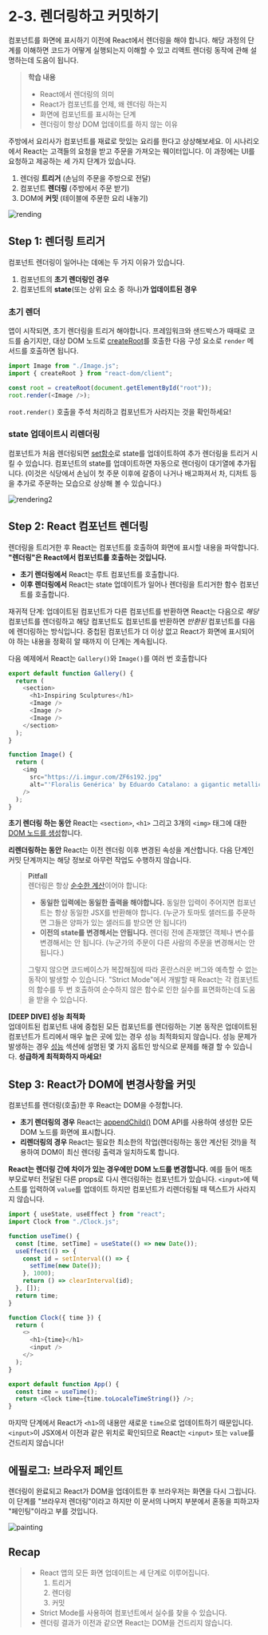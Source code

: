 # 2-3. 렌더링하고 커밋하기

컴포넌트를 화면에 표시하기 이전에 React에서 렌더링을 해야 합니다. 해당 과정의 단계를 이해하면 코드가 어떻게 실행되는지 이해할 수 있고 리액트 렌더링 동작에 관해 설명하는데 도움이 됩니다.

> **학습 내용**
>
> - React에서 렌더링의 의미
> - React가 컴포넌트를 언제, 왜 렌더링 하는지
> - 화면에 컴포넌트를 표시하는 단계
> - 렌더링이 항상 DOM 업데이트를 하지 않는 이유

주방에서 요리사가 컴포넌트를 재료로 맛있는 요리를 한다고 상상해보세요. 이 시나리오에서 React는 고객들의 요청을 받고 주문을 가져오는 웨이터입니다. 이 과정에는 UI를 요청하고 제공하는 세 가지 단계가 있습니다.

1.  렌더링 **트리거** (손님의 주문을 주방으로 전달)
2.  컴포넌트 **렌더링** (주방에서 주문 받기)
3.  DOM에 **커밋** (테이블에 주문한 요리 내놓기)

![rending](assets/rendering.png)

## Step 1: 렌더링 트리거

컴포넌트 렌더링이 일어나는 데에는 두 가지 이유가 있습니다.

1.  컴포넌트의 **초기 렌더링인 경우**
2.  컴포넌트의 **state**(또는 상위 요소 중 하나)**가 업데이트된 경우**

### 초기 렌더

앱이 시작되면, 초기 렌더링을 트리거 해야합니다. 프레임워크와 샌드박스가 때때로 코드를 숨기지만, 대상 DOM 노드로 [createRoot](https://www.notion.so/79ff75b223b942e9b44659ae8451f8d0)를 호출한 다음 구성 요소로 `render` 메서드를 호출하면 됩니다.

```javascript
import Image from "./Image.js";
import { createRoot } from "react-dom/client";

const root = createRoot(document.getElementById("root"));
root.render(<Image />);
```

`root.render()` 호출을 주석 처리하고 컴포넌트가 사라지는 것을 확인하세요!

### state 업데이트시 리렌더링

컴포넌트가 처음 렌더링되면 [set함수](https://www.notion.so/35d982e6f31144afb9a6f60d9c419d6f)로 state를 업데이트하여 추가 렌더링을 트리거 시킬 수 있습니다. 컴포넌트의 state를 업데이트하면 자동으로 렌더링이 대기열에 추가됩니다. (이것은 식당에서 손님이 첫 주문 이후에 갈증이 나거나 배고파져서 차, 디저트 등을 추가로 주문하는 모습으로 상상해 볼 수 있습니다.)

![rendering2](assets/rendering2.png)

## Step 2: React 컴포넌트 렌더링

렌더링을 트리거한 후 React는 컴포넌트를 호출하여 화면에 표시할 내용을 파악합니다. **"렌더링"은 React에서 컴포넌트를 호출하는 것입니다.**

- **초기 렌더링에서** React는 루트 컴포넌트를 호출합니다.
- **이후 렌더링에서** React는 state 업데이트가 일어나 렌더링을 트리거한 함수 컴포넌트를 호출합니다.

재귀적 단계: 업데이트된 컴포넌트가 다른 컴포넌트를 반환하면 React는 다음으로 _해당_ 컴포넌트를 렌더링하고 해당 컴포넌트도 컴포넌트를 반환하면 _반환된_ 컴포넌트를 다음에 렌더링하는 방식입니다. 중첩된 컴포넌트가 더 이상 없고 React가 화면에 표시되어야 하는 내용을 정확히 알 때까지 이 단계는 계속됩니다.

다음 예제에서 React는 `Gallery()`와 `Image()`를 여러 번 호출합니다

```javascript
export default function Gallery() {
  return (
    <section>
      <h1>Inspiring Sculptures</h1>
      <Image />
      <Image />
      <Image />
    </section>
  );
}

function Image() {
  return (
    <img
      src="https://i.imgur.com/ZF6s192.jpg"
      alt="'Floralis Genérica' by Eduardo Catalano: a gigantic metallic flower sculpture with reflective petals"
    />
  );
}
```

**초기 렌더링 하는 동안** React는 `<section>`, `<h1>` 그리고 3개의 `<img>` 태그에 대한 [DOM 노드를 생성](https://developer.mozilla.org/docs/Web/API/Document/createElement)합니다.

**리렌더링하는 동안** React는 이전 렌더링 이후 변경된 속성을 계산합니다. 다음 단계인 커밋 단계까지는 해당 정보로 아무런 작업도 수행하지 않습니다.

> **Pitfall**  
> 렌더링은 항상 [순수한 계산](https://www.notion.so/learn/keeping-components-pure)이어야 합니다:
>
> - **동일한 입력에는 동일한 출력을 해야합니다.** 동일한 입력이 주어지면 컴포넌트는 항상 동일한 JSX를 반환해야 합니다. (누군가 토마토 샐러드를 주문하면 그들은 양파가 있는 샐러드를 받으면 안 됩니다!)
> - **이전의 state를 변경해서는 안됩니다.** 렌더링 전에 존재했던 객체나 변수를 변경해서는 안 됩니다. (누군가의 주문이 다른 사람의 주문을 변경해서는 안 됩니다.)
>
> 그렇지 않으면 코드베이스가 복잡해짐에 따라 혼란스러운 버그와 예측할 수 없는 동작이 발생할 수 있습니다. "Strict Mode"에서 개발할 때 React는 각 컴포넌트의 함수를 두 번 호출하여 순수하지 않은 함수로 인한 실수를 표면화하는데 도움을 받을 수 있습니다.

**[DEEP DIVE] 성능 최적화**  
업데이트된 컴포넌트 내에 중첩된 모든 컴포넌트를 렌더링하는 기본 동작은 업데이트된 컴포넌트가 트리에서 매우 높은 곳에 있는 경우 성능 최적화되지 않습니다. 성능 문제가 발생하는 경우 [성능](https://www.notion.so/learn/performance) 섹션에 설명된 몇 가지 옵트인 방식으로 문제를 해결 할 수 있습니다. **성급하게 최적화하지 마세요!**

## Step 3: React가 DOM에 변경사항을 커밋

컴포넌트를 렌더링(호출)한 후 React는 DOM을 수정합니다.

- **초기 렌더링의 경우** React는 [appendChild()](https://developer.mozilla.org/docs/Web/API/Node/appendChild) DOM API를 사용하여 생성한 모든 DOM 노드를 화면에 표시합니다.
- **리렌더링의 경우** React는 필요한 최소한의 작업(렌더링하는 동안 계산된 것!)을 적용하여 DOM이 최신 렌더링 출력과 일치하도록 합니다.

**React는 렌더링 간에 차이가 있는 경우에만 DOM 노드를 변경합니다.** 예를 들어 매초 부모로부터 전달된 다른 props로 다시 렌더링하는 컴포넌트가 있습니다. `<input>`에 텍스트를 입력하여 `value`를 업데이트 하지만 컴포넌트가 리렌더링될 때 텍스트가 사라지지 않습니다.

```javascript
import { useState, useEffect } from "react";
import Clock from "./Clock.js";

function useTime() {
  const [time, setTime] = useState(() => new Date());
  useEffect(() => {
    const id = setInterval(() => {
      setTime(new Date());
    }, 1000);
    return () => clearInterval(id);
  }, []);
  return time;
}

function Clock({ time }) {
  return (
    <>
      <h1>{time}</h1>
      <input />
    </>
  );
}

export default function App() {
  const time = useTime();
  return <Clock time={time.toLocaleTimeString()} />;
}
```

마지막 단계에서 React가 `<h1>`의 내용만 새로운 `time`으로 업데이트하기 때문입니다. `<input>`이 JSX에서 이전과 같은 위치로 확인되므로 React는 `<input>` 또는 `value`를 건드리지 않습니다!

## 에필로그: 브라우저 페인트

렌더링이 완료되고 React가 DOM을 업데이트한 후 브라우저는 화면을 다시 그립니다. 이 단계를 "브라우저 렌더링"이라고 하지만 이 문서의 나머지 부분에서 혼동을 피하고자 "페인팅"이라고 부를 것입니다.

![painting](assets/painting.png)

## Recap

> - React 앱의 모든 화면 업데이트는 세 단계로 이루어집니다.
>   1. 트리거
>   2. 렌더링
>   3. 커밋
> - Strict Mode를 사용하여 컴포넌트에서 실수를 찾을 수 있습니다.
> - 렌더링 결과가 이전과 같으면 React는 DOM을 건드리지 않습니다.

